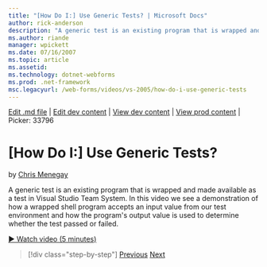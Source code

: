```yaml
---
title: "[How Do I:] Use Generic Tests? | Microsoft Docs"
author: rick-anderson
description: "A generic test is an existing program that is wrapped and made available as a test in Visual Studio Team System. In this video we see a demonstration of how..."
ms.author: riande
manager: wpickett
ms.date: 07/16/2007
ms.topic: article
ms.assetid: 
ms.technology: dotnet-webforms
ms.prod: .net-framework
msc.legacyurl: /web-forms/videos/vs-2005/how-do-i-use-generic-tests
---
```

[Edit .md file](C:\Projects\msc\dev\Msc.Www\Web.ASP\App_Data\github\web-forms\videos\vs-2005\how-do-i-use-generic-tests.md) | [Edit dev content](http://www.aspdev.net/umbraco#/content/content/edit/26839) | [View dev content](http://docs.aspdev.net/tutorials/web-forms/videos/vs-2005/how-do-i-use-generic-tests.html) | [View prod content](http://www.asp.net/web-forms/videos/vs-2005/how-do-i-use-generic-tests) | Picker: 33796

[How Do I:] Use Generic Tests?
====================
by [Chris Menegay](https://twitter.com/CMenegay)

A generic test is an existing program that is wrapped and made available as a test in Visual Studio Team System. In this video we see a demonstration of how a wrapped shell program accepts an input value from our test environment and how the program's output value is used to determine whether the test passed or failed.

[&#9654; Watch video (5 minutes)](https://channel9.msdn.com/Blogs/ASP-NET-Site-Videos/how-do-i-use-generic-tests)

>[!div class="step-by-step"] [Previous](how-do-i-enforce-coding-standards-with-code-analysis.md) [Next](how-do-i-publish-and-analyze-test-results.md)
